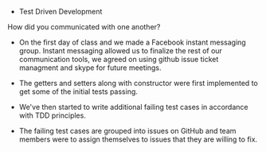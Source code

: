 - Test Driven Development

How did you communicated with one another?
- On the first day of class and we made a Facebook instant messaging group. Instant messaging allowed us to finalize the rest of our communication tools, we agreed on using github issue ticket managment and skype for future meetings.


- The getters and setters along with constructor were first implemented
to get some of the initial tests passing.

- We've then started to write additional failing test cases in accordance
with TDD principles.

- The failing test cases are grouped into issues on GitHub and team
members were to assign themselves to issues that they are willing to fix.
